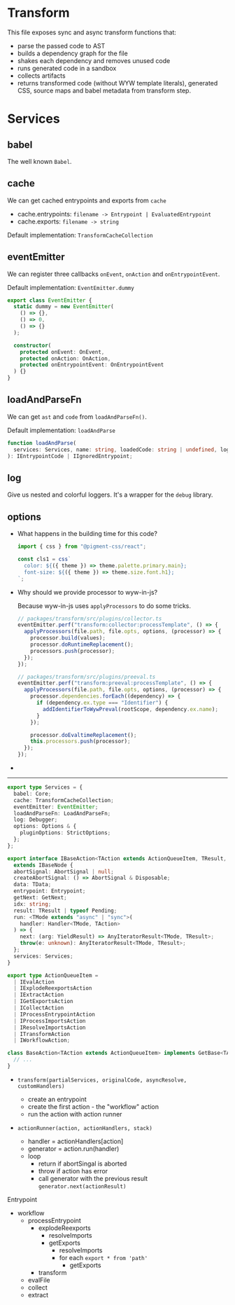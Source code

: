 # Transform

This file exposes sync and async transform functions that:
- parse the passed code to AST
- builds a dependency graph for the file
- shakes each dependency and removes unused code
- runs generated code in a sandbox
- collects artifacts
- returns transformed code (without WYW template literals), generated CSS, source maps and babel metadata from transform step.


# Services

## babel

The well known `Babel`.

## cache

We can get cached entrypoints and exports from `cache`

- cache.entrypoints: `filename -> Entrypoint | EvaluatedEntrypoint`
- cache.exports:     `filename -> string`

Default implementation: `TransformCacheCollection`

## eventEmitter

We can register three callbacks `onEvent`, `onAction` and `onEntrypointEvent`.

Default implementation: `EventEmitter.dummy`

```ts
export class EventEmitter {
  static dummy = new EventEmitter(
    () => {},
    () => 0,
    () => {}
  );

  constructor(
    protected onEvent: OnEvent,
    protected onAction: OnAction,
    protected onEntrypointEvent: OnEntrypointEvent
  ) {}
}
```

## loadAndParseFn

We can get `ast` and `code` from `loadAndParseFn()`.

Default implementation: `loadAndParse`

```ts
function loadAndParse(
  services: Services, name: string, loadedCode: string | undefined, log: Debugger
): IEntrypointCode | IIgnoredEntrypoint;
```

## log
  
Give us nested and colorful loggers. It's a wrapper for the `debug` library.

## options




- What happens in the building time for this code?

  ```jsx
  import { css } from "@pigment-css/react";

  const cls1 = css`
    color: ${({ theme }) => theme.palette.primary.main};
    font-size: ${({ theme }) => theme.size.font.h1};
  `;
  ```

- Why should we provide processor to wyw-in-js?

  Because wyw-in-js uses `applyProcessors` to do some tricks.

  ```js
  // packages/transform/src/plugins/collector.ts
  eventEmitter.perf("transform:collector:processTemplate", () => {
    applyProcessors(file.path, file.opts, options, (processor) => {
      processor.build(values);
      processor.doRuntimeReplacement();
      processors.push(processor);
    });
  });
  ```

  ```js
  // packages/transform/src/plugins/preeval.ts
  eventEmitter.perf("transform:preeval:processTemplate", () => {
    applyProcessors(file.path, file.opts, options, (processor) => {
      processor.dependencies.forEach((dependency) => {
        if (dependency.ex.type === "Identifier") {
          addIdentifierToWywPreval(rootScope, dependency.ex.name);
        }
      });

      processor.doEvaltimeReplacement();
      this.processors.push(processor);
    });
  });
  ```

-

---

```ts
export type Services = {
  babel: Core;
  cache: TransformCacheCollection;
  eventEmitter: EventEmitter;
  loadAndParseFn: LoadAndParseFn;
  log: Debugger;
  options: Options & {
    pluginOptions: StrictOptions;
  };
};

export interface IBaseAction<TAction extends ActionQueueItem, TResult, TData>
  extends IBaseNode {
  abortSignal: AbortSignal | null;
  createAbortSignal: () => AbortSignal & Disposable;
  data: TData;
  entrypoint: Entrypoint;
  getNext: GetNext;
  idx: string;
  result: TResult | typeof Pending;
  run: <TMode extends "async" | "sync">(
    handler: Handler<TMode, TAction>
  ) => {
    next: (arg: YieldResult) => AnyIteratorResult<TMode, TResult>;
    throw(e: unknown): AnyIteratorResult<TMode, TResult>;
  };
  services: Services;
}

export type ActionQueueItem =
  | IEvalAction
  | IExplodeReexportsAction
  | IExtractAction
  | IGetExportsAction
  | ICollectAction
  | IProcessEntrypointAction
  | IProcessImportsAction
  | IResolveImportsAction
  | ITransformAction
  | IWorkflowAction;

class BaseAction<TAction extends ActionQueueItem> implements GetBase<TAction> {
  // ...
}
```

- `transform(partialServices, originalCode, asyncResolve, customHandlers)`

  - create an entrypoint
  - create the first action - the "workflow" action
  - run the action with action runner

- `actionRunner(action, actionHandlers, stack)`

  - handler = actionHandlers[action]
  - generator = action.run(handler)
  - loop
    - return if abortSingal is aborted
    - throw if action has error
    - call generator with the previous result `generator.next(actionResult)`

Entrypoint

- workflow
  - processEntrypoint
    - explodeReexports
      - resolveImports
      - getExports
        - resolveImports
        - for each `export * from 'path'`
          - getExports
    - transform
  - evalFile
  - collect
  - extract
